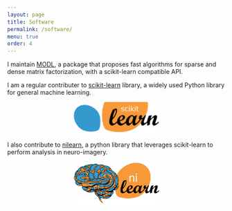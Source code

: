 ```yaml
---
layout: page
title: Software
permalink: /software/
menu: true
order: 4
---
```

I maintain [MODL](http://github.com/arthurmensch/modl), a package that proposes fast algorithms for sparse and dense matrix factorization, with a scikit-learn compatible API.

I am a regular contributer to [scikit-learn](http://scikit-learn.org/stable/) library, a widely used Python library for general machine learning.

<center><a href="http://scikit-learn.org/stable/"><img src='/assets/img/logo/scikit-learn-logo-small.png' width='200px' title='scikit-learn logo' /></a></center>

I also contribute to [nilearn](http://nilearn.github.io), a python library that leverages scikit-learn to perform analysis in neuro-imagery.

<center><a href="http://nilearn.github.io"><img src='/assets/img/logo/nilearn-logo.png' width='200px' title='nilearn-logo' /></a></center>
